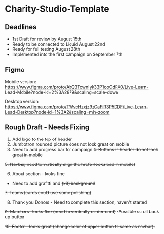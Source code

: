 # Charity-Studio-Template

## Deadlines

* 1st Draft for review by August 15th
* Ready to be connected to Liquid August 22nd
* Ready for full testing August 28th
* Implemented into the first campaign on September 7th

## Figma

Mobile version:
https://www.figma.com/proto/AkQ3TcwnIyk33P1ooOdRX0/Live-Learn-Lead-Mobile?node-id=2%3A2879&scaling=scale-down

Desktop version:
https://www.figma.com/proto/TWvcHzxjz9zCaFiR3P5DDF/Live-Learn-Lead-Desktop?node-id=1%3A2&scaling=min-zoom


## Rough Draft - Needs Fixing

1. Add logo to the top of header
2. Jumbotron rounded picture does not look great on mobile
3. Need to add progress bar for campaign 
<del> 4. Buttons in header do not look great in mobile </del>

<del>5. Navbar, need to vertically align the hrefs (looks bad in mobile)</del>

6. About section - looks fine
  - Need to add grafitti and <del>(x3) background</del>
  
<del> 7. Teams (cards could use some polishing)</del>


8. Thank you Donors - Need to complete this section, haven't started

<del>9. Matchers- looks fine (need to vertically center card)</del>
  -Possible scroll back up button
  
<del>10. Footer - looks great (change color of upper button to same as navbar).</del>

